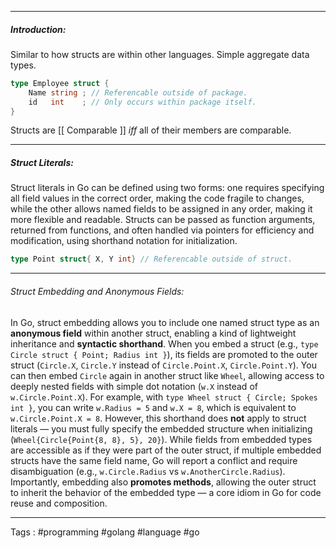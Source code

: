 _____
##### Introduction:

Similar to how structs are within other languages. Simple aggregate data types. 

```go
type Employee struct {
	Name string ; // Referencable outside of package.
	id   int    ; // Only occurs within package itself.
}
```

Structs are [[ Comparable ]] $iff$ all of their members are comparable. 

_____
##### Struct Literals:

Struct literals in Go can be defined using two forms: one requires specifying all field values in the correct order, making the code fragile to changes, while the other allows named fields to be assigned in any order, making it more flexible and readable. Structs can be passed as function arguments, returned from functions, and often handled via pointers for efficiency and modification, using shorthand notation for initialization.

```go
type Point struct{ X, Y int} // Referencable outside of struct.
```

_____
###### Struct Embedding and Anonymous Fields: 

In Go, struct embedding allows you to include one named struct type as an **anonymous field** within another struct, enabling a kind of lightweight inheritance and **syntactic shorthand**. When you embed a struct (e.g., `type Circle struct { Point; Radius int }`), its fields are promoted to the outer struct (`Circle.X`, `Circle.Y` instead of `Circle.Point.X`, `Circle.Point.Y`). You can then embed `Circle` again in another struct like `Wheel`, allowing access to deeply nested fields with simple dot notation (`w.X` instead of `w.Circle.Point.X`). For example, with `type Wheel struct { Circle; Spokes int }`, you can write `w.Radius = 5` and `w.X = 8`, which is equivalent to `w.Circle.Point.X = 8`. However, this shorthand does **not** apply to struct literals — you must fully specify the embedded structure when initializing (`Wheel{Circle{Point{8, 8}, 5}, 20}`). While fields from embedded types are accessible as if they were part of the outer struct, if multiple embedded structs have the same field name, Go will report a conflict and require disambiguation (e.g., `w.Circle.Radius` vs `w.AnotherCircle.Radius`). Importantly, embedding also **promotes methods**, allowing the outer struct to inherit the behavior of the embedded type — a core idiom in Go for code reuse and composition.

____
Tags : #programming #golang #language #go